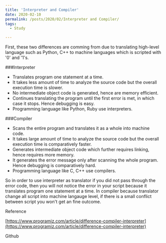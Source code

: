 ```yaml
---
title: 'Interpreter and Compiler'
date: 2020-02-10
permalink: /posts/2020/02/Interpreter and Compiler/
tags:
  - Study

---
```


First, these two differences are comming from due to translating high-level language such as Python, C++ to machine languages which is scripted with '0' and '1's.

###Interpreter
* Translates program one statement at a time.	
* It takes less amount of time to analyze the source code but the overall execution time is slower.	
* No intermediate object code is generated, hence are memory efficient.	
* Continues translating the program until the first error is met, in which case it stops. Hence debugging is easy.	
* Programming language like Python, Ruby use interpreters.

###Compiler
* Scans the entire program and translates it as a whole into machine code.
* It takes large amount of time to analyze the source code but the overall execution time is comparatively faster.
* Generates intermediate object code which further requires linking, hence requires more memory.
* It generates the error message only after scanning the whole program. Hence debugging is comparatively hard.
* Programming language like C, C++ use compilers.

So in order to use interpreter as translator if you did not pass through the error code, then you will not notice the error in your script because it translates program one statement at a time. In compiler because translator change all script into machine langauge level, if there is a small conflict between script you won't get an fine outcome.


Reference

[https://www.programiz.com/article/difference-compiler-interpreter](https://www.programiz.com/article/difference-compiler-interpreter)

Github
